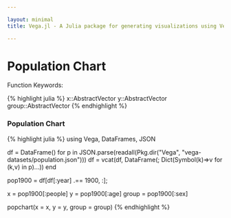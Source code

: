 ```yaml
---

layout: minimal
title: Vega.jl - A Julia package for generating visualizations using Vega

---
```


# Population Chart

Function Keywords:

{% highlight julia %}
x::AbstractVector
y::AbstractVector
group::AbstractVector
{% endhighlight %}

### Population Chart

{% highlight julia %}
using Vega, DataFrames, JSON

df = DataFrame()
for p in JSON.parse(readall(Pkg.dir("Vega", "vega-datasets/population.json")))
    df = vcat(df, DataFrame(; Dict(Symbol(k)=>v for (k,v) in p)...))
end

pop1900 = df[df[:year] .== 1900, :];

x = pop1900[:people]
y = pop1900[:age]
group = pop1900[:sex]

popchart(x = x, y = y, group = group)
{% endhighlight %}

<div id="pop"></div>
<script type="text/javascript">
parse("pop",
    {"name":"Vega Visualization","height":400,"padding":"auto","marks":[{"marks":[{"properties":{"enter":{"height":{"offset":-1,"scale":"y","band":true},"x2":{"value":0,"scale":"x"},"x":{"field":"x","scale":"x"},"fill":{"field":"group","scale":"group"},"y":{"field":"y","scale":"y"}}},"type":"rect"}],"properties":{"update":{"height":{"field":{"group":"height"}},"x":{"field":"key","scale":"g"},"width":{"offset":-30,"scale":"g","band":true},"y":{"value":0}}},"axes":[{"format":"s","type":"x","scale":"x"}],"scales":[{"reverse":{"data":"","field":"reverse"},"name":"x","nice":true,"range":"width","domain":{"data":"table","field":"x"},"type":"linear"}],"from":{"data":"table","transform":[{"groupby":["group"],"type":"facet"},{"field":"reverse","expr":"datum.key==2","type":"formula"}]},"type":"group"},{"properties":{"enter":{"align":{"value":"center"},"x":{"offset":-15,"mult":0.5,"field":{"group":"width"}},"fill":{"value":"#000"},"baseline":{"value":"middle"},"text":{"field":"y"},"y":{"offset":11,"field":"y","scale":"y"}}},"from":{"data":"table","transform":[{"groupby":["y"],"type":"aggregate"}]},"type":"text"}],"data":[{"name":"table","values":[{"x":4619544,"y2":0,"group":1,"y":0},{"x":4589196,"y2":0,"group":2,"y":0},{"x":4465783,"y2":0,"group":1,"y":5},{"x":4390483,"y2":0,"group":2,"y":5},{"x":4057669,"y2":0,"group":1,"y":10},{"x":4001749,"y2":0,"group":2,"y":10},{"x":3774846,"y2":0,"group":1,"y":15},{"x":3801743,"y2":0,"group":2,"y":15},{"x":3694038,"y2":0,"group":1,"y":20},{"x":3751061,"y2":0,"group":2,"y":20},{"x":3389280,"y2":0,"group":1,"y":25},{"x":3236056,"y2":0,"group":2,"y":25},{"x":2918964,"y2":0,"group":1,"y":30},{"x":2665174,"y2":0,"group":2,"y":30},{"x":2633883,"y2":0,"group":1,"y":35},{"x":2347737,"y2":0,"group":2,"y":35},{"x":2261070,"y2":0,"group":1,"y":40},{"x":2004987,"y2":0,"group":2,"y":40},{"x":1868413,"y2":0,"group":1,"y":45},{"x":1648025,"y2":0,"group":2,"y":45},{"x":1571038,"y2":0,"group":1,"y":50},{"x":1411981,"y2":0,"group":2,"y":50},{"x":1161908,"y2":0,"group":1,"y":55},{"x":1064632,"y2":0,"group":2,"y":55},{"x":916571,"y2":0,"group":1,"y":60},{"x":887508,"y2":0,"group":2,"y":60},{"x":672663,"y2":0,"group":1,"y":65},{"x":640212,"y2":0,"group":2,"y":65},{"x":454747,"y2":0,"group":1,"y":70},{"x":440007,"y2":0,"group":2,"y":70},{"x":268211,"y2":0,"group":1,"y":75},{"x":265879,"y2":0,"group":2,"y":75},{"x":127435,"y2":0,"group":1,"y":80},{"x":132449,"y2":0,"group":2,"y":80},{"x":44008,"y2":0,"group":1,"y":85},{"x":48614,"y2":0,"group":2,"y":85},{"x":15164,"y2":0,"group":1,"y":90},{"x":20093,"y2":0,"group":2,"y":90}]}],"scales":[{"name":"g","range":"width","domain":[2,1],"type":"ordinal"},{"reverse":true,"name":"y","range":"height","domain":{"data":"table","field":"y"},"type":"ordinal"},{"name":"group","range":["rgb(166,206,227)","rgb( 31,120,180)","rgb(178,223,138)","rgb( 51,160, 44)","rgb(251,154,153)","rgb(227, 26, 28)","rgb(253,191,111)","rgb(255,127,  0)","rgb(202,178,214)","rgb(106, 61,154)","rgb(255,255,153)","rgb(177, 89, 40)"],"domain":[1,2],"type":"ordinal"}],"width":640,"legends":[{"title":"Group","fill":"group"}]}
    );
</script>
